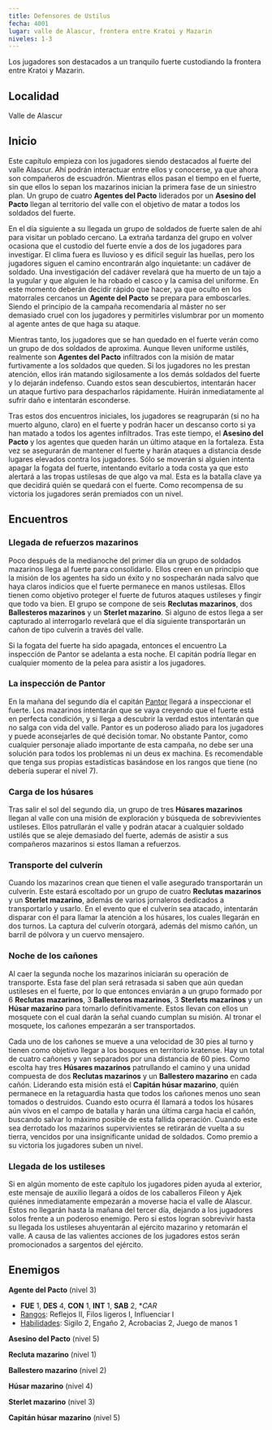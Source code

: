 ```yaml
---
title: Defensores de Ustilus
fecha: 4001
lugar: valle de Alascur, frontera entre Kratoi y Mazarin
niveles: 1-3
---
```


Los jugadores son destacados a un tranquilo fuerte custodiando la frontera entre Kratoi y Mazarin. 

## Localidad

Valle de Alascur

## Inicio

Este capítulo empieza con los jugadores siendo destacados al fuerte del valle Alascur. Ahí podrán interactuar entre ellos y conocerse, ya que ahora son compañeros de escuadrón. Mientras ellos pasan el tiempo en el fuerte, sin que ellos lo sepan los mazarinos inician la primera fase de un siniestro plan. Un grupo de cuatro **Agentes del Pacto** liderados por un **Asesino del Pacto** llegan al territorio del valle con el objetivo de matar a todos los soldados del fuerte. 

En el día siguiente a su llegada un grupo de soldados de fuerte salen de ahí para visitar un poblado cercano. La extraña tardanza del grupo en volver ocasiona que el custodio del fuerte envíe a dos de los jugadores para investigar. El clima fuera es lluvioso y es difícil seguir las huellas, pero los jugadores siguen el camino encontrarán algo inquietante: un cadáver de soldado. Una investigación del cadáver revelará que ha muerto de un tajo a la yugular y que alguien le ha robado el casco y la camisa del uniforme. En este momento deberán decidir rápido que hacer, ya que oculto en los matorrales cercanos un **Agente del Pacto** se prepara para emboscarles. Siendo el principio de la campaña recomendaría al máster no ser demasiado cruel con los jugadores y permitirles vislumbrar por un momento al agente antes de que haga su ataque.

Mientras tanto, los jugadores que se han quedado en el fuerte verán como un grupo de dos soldados de aproxima. Aunque lleven uniforme ustilés, realmente son **Agentes del Pacto** infiltrados con la misión de matar furtivamente a los soldados que queden. Si los jugadores no les prestan atención, ellos irán matando sigilosamente a los demás soldados del fuerte y lo dejarán indefenso. Cuando estos sean descubiertos, intentarán hacer un ataque furtivo para despacharlos rápidamente. Huirán inmediatamente al sufrir daño e intentarán esconderse.

Tras estos dos encuentros iniciales, los jugadores se reagruparán (si no ha muerto alguno, claro) en el fuerte y podrán hacer un descanso corto si ya han matado a todos los agentes infiltrados. Tras este tiempo, el **Asesino del Pacto** y los agentes que queden harán un último ataque en la fortaleza. Esta vez se asegurarán de mantener el fuerte y harán ataques a distancia desde lugares elevados contra los jugadores. Sólo se moverán si alguien intenta apagar la fogata del fuerte, intentando evitarlo a toda costa ya que esto alertará a las tropas ustilesas de que algo va mal. Esta es la batalla clave ya que decidirá quién se quedará con el fuerte. Como recompensa de su victoria los jugadores serán premiados con un nivel.

## Encuentros

### Llegada de refuerzos mazarinos

Poco después de la medianoche del primer día un grupo de soldados mazarinos llega al fuerte para consolidarlo. Ellos creen en un principio que la misión de los agentes ha sido un éxito y no sospecharán nada salvo que haya claros indicios que el fuerte permanece en manos ustilesas. Ellos tienen como objetivo proteger el fuerte de futuros ataques ustileses y fingir que todo va bien. El grupo se compone de seis **Reclutas mazarinos**, dos **Ballesteros mazarinos** y un **Sterlet mazarino**. Si alguno de estos llega a ser capturado al interrogarlo revelará que el día siguiente transportarán un cañon de tipo culverín a través del valle.

Si la fogata del fuerte ha sido apagada, entonces el encuentro La inspección de Pantor se adelanta a esta noche. El capitán podría llegar en cualquier momento de la pelea para asistir a los jugadores.

### La inspección de Pantor

En la mañana del segundo día el capitán [Pantor](www.raldamain.com/characters/caballeros_de_ustilus/pantor.html) llegará a inspeccionar el fuerte. Los mazarinos intentarán que se vaya creyendo que el fuerte está en perfecta condición, y si llega a descubrir la verdad estos intentarán que no salga con vida del valle. Pantor es un poderoso aliado para los jugadores y puede aconsejarles de qué decisión tomar. No obstante Pantor, como cualquier personaje aliado importante de esta campaña, no debe ser una solución para todos los problemas ni un deus ex machina. Es recomendable que tenga sus propias estadísticas basándose en los rangos que tiene (no debería superar el nivel 7).

### Carga de los húsares

Tras salir el sol del segundo día, un grupo de tres **Húsares mazarinos** llegan al valle con una misión de exploración y búsqueda de sobrevivientes ustileses. Ellos patrullarán el valle y podrán atacar a cualquier soldado ustilés que se aleje demasiado del fuerte, además de asistir a sus compañeros mazarinos si estos llaman a refuerzos. 

### Transporte del culverín

Cuando los mazarinos crean que tienen el valle asegurado transportarán un culverín. Este estará escoltado por un grupo de cuatro **Reclutas mazarinos** y un **Sterlet mazarino**, además de varios jornaleros dedicados a transportarlo y usarlo. En el evento que el culverín sea atacado, intentarán disparar con él para llamar la atención a los húsares, los cuales llegarán en dos turnos. La captura del culverín otorgará, además del mismo cañón, un barril de pólvora y un cuervo mensajero.

### Noche de los cañones

Al caer la segunda noche los mazarinos iniciarán su operación de transporte. Esta fase del plan será retrasada si saben que aún quedan ustileses en el fuerte, por lo que entonces enviarán a un grupo formado por 6 **Reclutas mazarinos**, 3 **Ballesteros mazarinos**, 3 **Sterlets mazarinos** y un **Húsar mazarino** para tomarlo definitivamente. Estos llevan con ellos un mosquete con el cual darán la señal cuando cumplan su misión. Al tronar el mosquete, los cañones empezarán a ser transportados.

Cada uno de los cañones se mueve a una velocidad de 30 pies al turno y tienen como objetivo llegar a los bosques en territorio kratense. Hay un total de cuatro cañones y van separados por una distancia de 60 pies. Como escolta hay tres **Húsares mazarinos** patrullando el camino y una unidad compuesta de dos **Reclutas mazarinos** y un **Ballestero mazarino** en cada cañón. Liderando esta misión está el **Capitán húsar mazarino**, quién permanece en la retaguardia hasta que todos los cañones  menos uno sean tomados o destruidos. Cuando esto ocurra él llamará a todos los húsares aún vivos en el campo de batalla y harán una última carga hacia el cañón, buscando salvar lo máximo posible de esta fallida operación. Cuando este sea derrotado los mazarinos supervivientes se retirarán de vuelta a su tierra, vencidos por una insignificante unidad de soldados. Como premio a su victoria los jugadores suben un nivel.

### Llegada de los ustileses

Si en algún momento de este capítulo los jugadores piden ayuda al exterior, este mensaje de auxilio llegará a oídos de los caballeros Fileon y Ajek quiénes inmediatamente empezarán a moverse hacia el valle de Alascur. Estos no llegarán hasta la mañana del tercer día, dejando a los jugadores solos frente a un poderoso enemigo. Pero si estos logran sobrevivir hasta su llegada los ustileses ahuyentarán al ejército mazarino y retomarán el valle. A causa de las valientes acciones de los jugadores estos serán promocionados a sargentos del ejército.

## Enemigos

**Agente del Pacto** (nivel 3)

- **FUE** 1, **DES** 4, **CON** 1, **INT** 1, **SAB** 2, **CAR*
- <u>Rangos</u>: Reflejos II, Filos ligeros I, Influenciar I
- <u>Habilidades</u>: Sigilo 2, Engaño 2, Acrobacias 2, Juego de manos 1

**Asesino del Pacto** (nivel 5)

**Recluta mazarino** (nivel 1)

**Ballestero mazarino** (nivel 2)

**Húsar mazarino** (nivel 4)

**Sterlet mazarino** (nivel 3)

**Capitán húsar mazarino** (nivel 5)